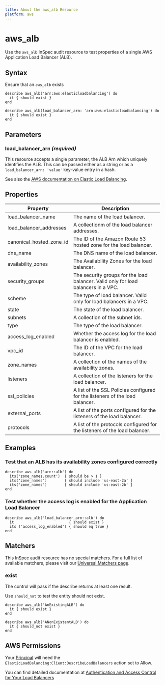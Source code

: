 ```yaml
---
title: About the aws_alb Resource
platform: aws
---
```


# aws_alb

Use the `aws_alb` InSpec audit resource to test properties of a single AWS Application Load Balancer (ALB).

## Syntax

Ensure that an `aws_alb` exists

    describe aws_alb('arn:aws:elasticloadbalancing') do
      it { should exist }
    end

    describe aws_alb(load_balancer_arn: 'arn:aws:elasticloadbalancing') do
      it { should exist }
    end

## Parameters

### load_balancer_arn _(required)_

This resource accepts a single parameter, the ALB Arn which uniquely identifies the ALB.
This can be passed either as a string or as a `load_balancer_arn: 'value'` key-value entry in a hash.

See also the [AWS documentation on Elastic Load Balancing](https://docs.aws.amazon.com/elasticloadbalancing/latest/APIReference).

## Properties

|Property                    | Description|
| ---                        | --- |
|load_balancer_name        | The name of the load balancer. |
|load_balancer_addresses   | A collectionm of the load balancer addresses. |
|canonical_hosted_zone_id | The ID of the Amazon Route 53 hosted zone for the load balancer. |
|dns_name                   | The DNS name of the load balancer. |
|availability_zones         | The Availability Zones for the load balancer. |
|security_groups            | The security groups for the load balancer. Valid only for load balancers in a VPC. |
|scheme                      | The type of load balancer. Valid only for load balancers in a VPC. |
|state                       | The state of the load balancer. |
|subnets                     | A collection of the subnet ids. |
|type                        | The type of the load balancer. |
|access_log_enabled        | Whether the access log for the load balancer is enabled. |
|vpc_id                     | The ID of the VPC for the load balancer. |
|zone_names                 | A collection of the names of the availability zones. |
|listeners                   | A collection of the listeners for the load balancer. |
|ssl_policies                | A list of the SSL Policies configured for the listeners of the load balancer. |
|external_ports              | A list of the ports configured for the listeners of the load balancer. |
|protocols                   | A list of the protocols configured for the listeners of the load balancer. |

## Examples

### Test that an ALB has its availability zones configured correctly

    describe aws_alb('arn::alb') do
      its('zone_names.count')  { should be > 1 }
      its('zone_names')        { should include 'us-east-2a' }
      its('zone_names')        { should include 'us-east-2b' }
    end

### Test whether the access log is enabled for the Application Load Balancer

    describe aws_alb('load_balancer_arn::alb') do
      it                         { should exist }
      its ('access_log_enabled') { should eq true }
    end

## Matchers

This InSpec audit resource has no special matchers. For a full list of available matchers, please visit our [Universal Matchers page](https://www.inspec.io/docs/reference/matchers/).

### exist

The control will pass if the describe returns at least one result.

Use `should_not` to test the entity should not exist.

    describe aws_alb('AnExistingALB') do
      it { should exist }
    end

    describe aws_alb('ANonExistentALB') do
      it { should_not exist }
    end

## AWS Permissions

Your [Principal](https://docs.aws.amazon.com/IAM/latest/UserGuide/intro-structure.html#intro-structure-principal) will need the `ElasticLoadBalancing:Client:DescribeLoadBalancers` action set to Allow.

You can find detailed documentation at [Authentication and Access Control for Your Load Balancers](https://docs.aws.amazon.com/elasticloadbalancing/latest/userguide/load-balancer-authentication-access-control.html)
